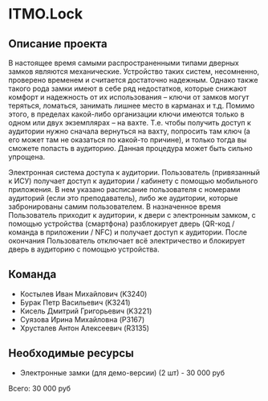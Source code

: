 # ITMO.Lock

## Описание проекта

В настоящее время самыми распространенными типами дверных замков являются механические. Устройство таких систем, несомненно, проверено временем и считается достаточно надежным. Однако также такого рода замки имеют в себе ряд недостатков, которые снижают комфорт и надежность от их использования – ключи от замков могут теряться, ломаться, занимать лишнее место в карманах и т.д. Помимо этого, в пределах какой-либо организации ключи имеются только в одном или двух экземплярах – на вахте. Т.е. чтобы получить доступ к аудитории нужно сначала вернуться на вахту, попросить там ключ (а его может там не оказаться по какой-то причине), и только тогда вы сможете попасть в аудиторию. Данная процедура может быть сильно упрощена.

Электронная система доступа к аудитории. Пользователь (привязанный к ИСУ) получает доступ к аудитории / кабинету с помощью мобильного приложения. В нем указано расписание пользователя с номерами аудиторий (если это преподаватель), либо же аудитории, которые забронированы самим пользователем. В назначенное время Пользователь приходит к аудитории, к двери с электронным замком, с помощью устройства (смартфона) разблокирует дверь (QR-код / команда в приложении / NFC) и получает доступ к аудитории. После окончания Пользователь отключает всё электричество и блокирует дверь в аудиторию с помощью устройства.

## Команда

* Костылев Иван Михайлович (K3240)
* Бурак Петр Васильевич (K3241)
* Кисель Дмитрий Григорьевич (K3221)
* Суязова Ирина Михайловна (P3167)
* Хрусталев Антон Алексеевич (R3135)

## Необходимые ресурсы

* Электронные замки (для демо-версии) (2 шт) - 30 000 руб

Всего: 30 000 руб
